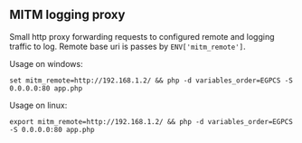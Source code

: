 ## MITM logging proxy

Small http proxy forwarding requests to configured remote and logging traffic to log. Remote base uri is passes by `ENV['mitm_remote']`.
 
Usage on windows:

    set mitm_remote=http://192.168.1.2/ && php -d variables_order=EGPCS -S 0.0.0.0:80 app.php
    
Usage on linux:
    
    export mitm_remote=http://192.168.1.2/ && php -d variables_order=EGPCS -S 0.0.0.0:80 app.php